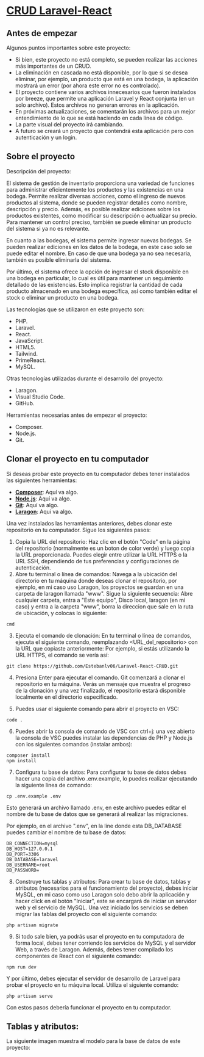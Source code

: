 <p align="center"><a href="https://laravel.com" target="_blank"><h1 width="400">CRUD Laravel-React</h1></a></p>

## Antes de empezar

Algunos puntos importantes sobre este proyecto:

- Si bien, este proyecto no está completo, se pueden realizar las acciones más importantes de un CRUD.
- La eliminación en cascada no está disponible, por lo que si se desea eliminar, por ejemplo, un producto que está en una bodega, la aplicación mostrará un error (por ahora este error no es controlado).
- El proyecto contiene varios archivos innecesarios que fueron instalados por breeze, que permite una aplicación Laravel y React conjunta (en un solo archivo). Estos archivos no generan errores en la aplicación.
- En próximas actualizaciones, se comentarán los archivos para un mejor entendimiento de lo que se está haciendo en cada línea de código.
- La parte visual del proyecto irá cambiando.
- A futuro se creará un proyecto que contendrá esta aplicación pero con autenticación y un login.

## Sobre el proyecto

Descripción del proyecto:

El sistema de gestión de inventario proporciona una variedad de funciones para administrar eficientemente los productos y las existencias en una bodega. Permite realizar diversas acciones, como el ingreso de nuevos productos al sistema, donde se pueden registrar detalles como nombre, descripción y precio. Además, es posible realizar ediciones sobre los productos existentes, como modificar su descripción o actualizar su precio. Para mantener un control preciso, también se puede eliminar un producto del sistema si ya no es relevante.

En cuanto a las bodegas, el sistema permite ingresar nuevas bodegas. Se pueden realizar ediciones en los datos de la bodega, en este caso solo se puede editar el nombre. En caso de que una bodega ya no sea necesaria, también es posible eliminarla del sistema.

Por último, el sistema ofrece la opción de ingresar el stock disponible en una bodega en particular, lo cual es útil para mantener un seguimiento detallado de las existencias. Esto implica registrar la cantidad de cada producto almacenado en una bodega específica, así como también editar el stock o eliminar un producto en una bodega.

Las tecnologías que se utilizaron en este proyecto son:

- PHP.
- Laravel.
- React.
- JavaScript.
- HTML5.
- Tailwind.
- PrimeReact.
- MySQL.

Otras tecnologías utilizadas durante el desarrollo del proyecto:

- Laragon.
- Visual Studio Code.
- GitHub.

Herramientas necesarias antes de empezar el proyecto:

- Composer.
- Node.js.
- Git.


## Clonar el proyecto en tu computador

Si deseas probar este proyecto en tu computador debes tener instalados las siguientes herramientas:
- **[Composer](https://getcomposer.org/)**: Aquí va algo.
- **[Node.js](https://nodejs.org/es)**: Aquí va algo.
- **[Git](https://git-scm.com/)**: Aquí va algo.
- **[Laragon](https://laragon.org/)**: Aquí va algo.

Una vez instalados las herramientas anteriores, debes clonar este repositorio en tu computador. Sigue los siguientes pasos:

1. Copia la URL del repositorio: Haz clic en el botón "Code" en la página del repositorio (normalmente es un boton de color verde) y luego copia la URL proporcionada. Puedes elegir entre utilizar la URL HTTPS o la URL SSH, dependiendo de tus preferencias y configuraciones de autenticación.
2. Abre tu terminal o línea de comandos: Navega a la ubicación del directorio en tu máquina donde deseas clonar el repositorio, por ejemplo, en mi caso uso Laragon, los proyectos se guardan en una carpeta de laragon llamada "www". Sigue la siguiente secuencia: Abre cualquier carpeta, entra a "Este equipo", Disco local, laragon (en mi caso) y entra a la carpeta "www", borra la direccion que sale en la ruta de ubicación, y colocas lo siguiente:
```
cmd
```
3. Ejecuta el comando de clonación: En tu terminal o línea de comandos, ejecuta el siguiente comando, reemplazando <URL_del_repositorio> con la URL que copiaste anteriormente:
Por ejemplo, si estás utilizando la URL HTTPS, el comando se vería así:
```
git clone https://github.com/Estebanlv06/Laravel-React-CRUD.git
```
4. Presiona Enter para ejecutar el comando. Git comenzará a clonar el repositorio en tu máquina. Verás un mensaje que muestra el progreso de la clonación y una vez finalizado, el repositorio estará disponible localmente en el directorio especificado.

5. Puedes usar el siguiente comando para abrir el proyecto en VSC:
```
code .
```
6. Puedes abrir la consola de comando de VSC con ctrl+j: una vez abierto la consola de VSC puedes instalar las dependencias de PHP y Node.js con los siguientes comandos (instalar ambos):
```
composer install
npm install
```
7. Configura tu base de datos: Para configurar tu base de datos debes hacer una copia del archivo .env.example, lo puedes realizar ejecutando la siguiente línea de comando:
```
cp .env.example .env
```
Esto generará un archivo llamado .env, en este archivo puedes editar el nombre de tu base de datos que se generará al realizar las migraciones.

Por ejemplo, en el archivo ".env", en la line donde esta DB_DATABASE puedes cambiar el nombre de tu base de datos:
```
DB_CONNECTION=mysql
DB_HOST=127.0.0.1
DB_PORT=3306
DB_DATABASE=laravel
DB_USERNAME=root
DB_PASSWORD=
```
8. Construye tus tablas y atributos: Para crear tu base de datos, tablas y atributos (necesarios para el funcionamiento del proyecto), debes iniciar MySQL, en mi caso como uso Laragon solo debo abrir la aplicación y hacer click en el botón "Iniciar", este se encargará de iniciar un servidor web y el servicio de MySQL. Una vez iniciado los servicios se deben migrar las tablas del proyecto con el siguiente comando:
```
php artisan migrate
```
9. Si todo sale bien, ya podrás usar el proyecto en tu computadora de forma local, debes tener corriendo los servicios de MySQL y el servidor Web, a través de Laragon. Además, debes tener compilado los componentes de React con el siguiente comando:
```
npm run dev
```
Y por último, debes ejecutar el servidor de desarrollo de Laravel para probar el proyecto en tu máquina local. Utiliza el siguiente comando:
```
php artisan serve
```

Con estos pasos debería funcionar el proyecto en tu computador.


## Tablas y atributos:

La siguiente imagen muestra el modelo para la base de datos de este proyecto:


